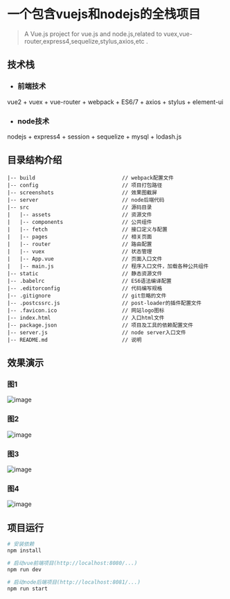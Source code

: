 # 一个包含vuejs和nodejs的全栈项目

> A Vue.js project for vue.js and node.js,related to vuex,vue-router,express4,sequelize,stylus,axios,etc .

## 技术栈
* ### 前端技术
vue2 + vuex + vue-router + webpack + ES6/7 + axios + stylus + element-ui
* ### node技术
nodejs + express4 + session + sequelize + mysql + lodash.js

## 目录结构介绍 ##

	|-- build                            // webpack配置文件
	|-- config                           // 项目打包路径
	|-- screenshots                      // 效果图截屏
	|-- server                           // node后端代码
	|-- src                              // 源码目录
	|   |-- assets                       // 资源文件
	|   |-- components                   // 公共组件
	|   |-- fetch                        // 接口定义与配置
	|   |-- pages                        // 相关页面
	|   |-- router                       // 路由配置
	|   |-- vuex                         // 状态管理
	|   |-- App.vue                      // 页面入口文件
	|   |-- main.js                      // 程序入口文件，加载各种公共组件
	|-- static                           // 静态资源文件
	|-- .babelrc                         // ES6语法编译配置
	|-- .editorconfig                    // 代码编写规格
	|-- .gitignore                       // git忽略的文件
	|-- .postcssrc.js                    // post-loader的插件配置文件
	|-- .favicon.ico                     // 网站logo图标
	|-- index.html                       // 入口html文件
	|-- package.json                     // 项目及工具的依赖配置文件
	|-- server.js                        // node server入口文件
    |-- README.md                        // 说明

## 效果演示


### 图1
![image](https://github.com/zhuangyanyan/my-vue/raw/master/screenshots/1.png)


### 图2
![image](https://github.com/zhuangyanyan/my-vue/raw/master/screenshots/2.png)


### 图3
![image](https://github.com/zhuangyanyan/my-vue/raw/master/screenshots/3.png)


### 图4
![image](https://github.com/zhuangyanyan/my-vue/raw/master/screenshots/4.png)

## 项目运行

``` bash
# 安装依赖
npm install

# 启动vue前端项目(http://localhost:8080/...)
npm run dev

# 启动node后端项目(http://localhost:8081/...)
npm run start



